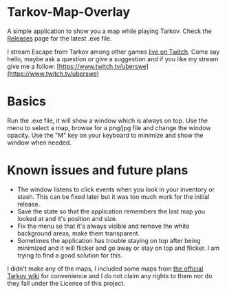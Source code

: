# Tarkov-Map-Overlay

A simple application to show you a map while playing Tarkov. Check the [Releases](https://github.com/UberSwe/Tarkov-Map-Overlay/releases) page for the latest .exe file.

I stream Escape from Tarkov among other games [live on Twitch](https://www.twitch.tv/uberswe). Come say hello, maybe ask a question or give a suggestion and if you like my stream give me a follow: [https://www.twitch.tv/uberswe](https://www.twitch.tv/uberswe) 

# Basics

Run the .exe file, it will show a window which is always on top. Use the menu to select a map, browse for a png/jpg file and change the window opacity. Use the "M" key on your keyboard to minimize and show the window when needed.

# Known issues and future plans

 - The window listens to click events when you look in your inventory or stash. This can be fixed later but it was too much work for the initial release.
 - Save the state so that the application remembers the last map you looked at and it's position and size.
 - Fix the menu so that it's always visible and remove the white background areas, make them transparent.
 - Sometimes the application has trouble staying on top after being minimized and it will flicker and go away or stay on top and flicker. I am trying to find a good solution for this.
 
 I didn't make any of the maps, I included some maps from [the official Tarkov wiki](https://escapefromtarkov.gamepedia.com/Escape_from_Tarkov_Wiki) for convenience and I do not claim any rights to them nor do they fall under the License of this project.
